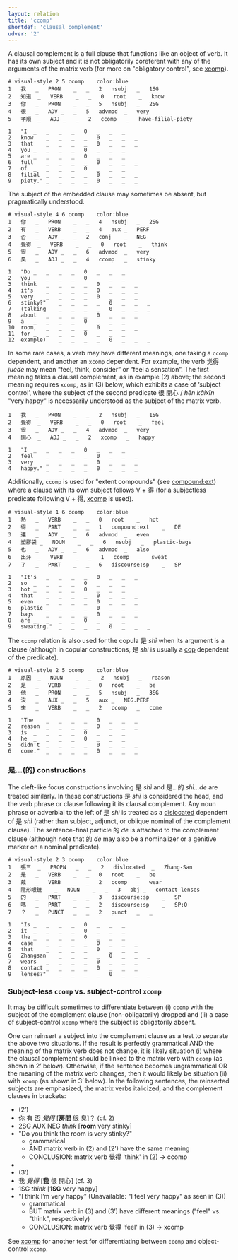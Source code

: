 ```yaml
---
layout: relation
title: 'ccomp'
shortdef: 'clausal complement'
udver: '2'
---
```


A clausal complement is a full clause that functions like an object of verb. It has its own subject and it is not obligatorily coreferent with any of the arguments of the matrix verb (for more on "obligatory control", see [xcomp]()).

~~~ conllu
# visual-style 2 5 ccomp	color:blue
1	我	_	PRON	_	_	2	nsubj	_	1SG
2	知道	_	VERB	_	_	0	root	_	know
3	你	_	PRON	_	_	5	nsubj	_	2SG
4	很	_	ADV	_	_	5	advmod	_	very
5	孝順	_	ADJ	_	_	2	ccomp	_	have-filial-piety

1	"I	_	_	_	_	0	_	_	_
2	know	_	_	_	_	0	_	_	_
3	that	_	_	_	_	0	_	_	_
4	you	_	_	_	_	0	_	_	_
5	are	_	_	_	_	0	_	_	_
6	full	_	_	_	_	0	_	_	_
7	of	_	_	_	_	0	_	_	_
8	filial	_	_	_	_	0	_	_	_
9	piety."	_	_	_	_	0	_	_	_

~~~

The subject of the embedded clause may sometimes be absent, but pragmatically understood.

~~~ conllu
# visual-style 4 6 ccomp	color:blue
1	你	_	PRON	_	_	4	nsubj	_	2SG
2	有	_	VERB	_	_	4	aux	_	PERF
3	否	_	ADV	_	_	2	conj	_	NEG
4	覺得	_	VERB	_	_	0	root	_	think
5	很	_	ADV	_	_	6	advmod	_	very
6	臭	_	ADJ	_	_	4	ccomp	_	stinky

1	"Do	_	_	_	_	0	_	_	_
2	you	_	_	_	_	0	_	_	_
3	think	_	_	_	_	0	_	_	_
4	it's	_	_	_	_	0	_	_	_
5	very	_	_	_	_	0	_	_	_
6	stinky?"	_	_	_	_	0	_	_	_
7	(talking	_	_	_	_	0	_	_	_
8	about	_	_	_	_	0	_	_	_
9	a	_	_	_	_	0	_	_	_
10	room,	_	_	_	_	0	_	_	_
11	for	_	_	_	_	0	_	_	_
12	example)	_	_	_	_	0	_	_	_

~~~

In some rare cases, a verb may have different meanings, one taking a `ccomp` dependent, and another an `xcomp` dependent. For example, the verb 觉得 _juédé_ may mean “feel, think, consider” or “feel a sensation”. The first meaning takes a clausal complement, as in example (2) above; the second meaning requires `xcomp`, as in (3) below, which exhibits a case of ‘subject control’, where the subject of the second predicate 很 開心 / _hěn kāixīn_ "very happy" is necessarily understood as the subject of the matrix verb.

~~~ conllu
1	我	_	PRON	_	_	2	nsubj	_	1SG
2	覺得	_	VERB	_	_	0	root	_	feel
3	很	_	ADV	_	_	4	advmod	_	very
4	開心	_	ADJ	_	_	2	xcomp	_	happy

1	"I	_	_	_	_	0	_	_	_
2	feel	_	_	_	_	0	_	_	_
3	very	_	_	_	_	0	_	_	_
4	happy."	_	_	_	_	0	_	_	_

~~~

Additionally, `ccomp` is used for "extent compounds" (see [compound:ext]()) where a clause with its own subject follows V + 得 (for a subjectless predicate following V + 得, [xcomp]() is used).

~~~ conllu
# visual-style 1 6 ccomp	color:blue
1	熱	_	VERB	_	_	0	root	_	hot
2	得	_	PART	_	_	1	compound:ext	_	DE
3	連	_	ADV	_	_	6	advmod	_	even
4	塑膠袋	_	NOUN	_	_	6	nsubj	_	plastic-bags
5	也	_	ADV	_	_	6	advmod	_	also
6	出汗	_	VERB	_	_	1	ccomp	_	sweat
7	了	_	PART	_	_	6	discourse:sp	_	SP

1	"It's	_	_	_	_	0	_	_	_
2	so	_	_	_	_	0	_	_	_
3	hot	_	_	_	_	0	_	_	_
4	that	_	_	_	_	0	_	_	_
5	even	_	_	_	_	0	_	_	_
6	plastic	_	_	_	_	0	_	_	_
7	bags	_	_	_	_	0	_	_	_
8	are	_	_	_	_	0	_	_	_
9	sweating."	_	_	_	_	0	_	_	_

~~~

The `ccomp` relation is also used for the copula 是 _shì_ when its argument is a clause (although in copular constructions, 是 _shì_ is usually a [cop]() dependent of the predicate).

~~~ conllu
# visual-style 2 5 ccomp	color:blue
1	原因	_	NOUN	_	_	2	nsubj	_	reason
2	是	_	VERB	_	_	0	root	_	be
3	他	_	PRON	_	_	5	nsubj	_	3SG
4	沒	_	AUX	_	_	5	aux	_	NEG.PERF
5	來	_	VERB	_	_	2	ccomp	_	come

1	"The	_	_	_	_	0	_	_	_
2	reason	_	_	_	_	0	_	_	_
3	is	_	_	_	_	0	_	_	_
4	he	_	_	_	_	0	_	_	_
5	didn't	_	_	_	_	0	_	_	_
6	come."	_	_	_	_	0	_	_	_

~~~

### 是...(的) constructions

The cleft-like focus constructions involving 是 _shì_ and 是...的 _shì...de_ are treated similarly.  In these constructions 是 _shì_ is considered the head, and the verb phrase or clause following it its clausal complement. Any noun phrase or adverbial to the left of 是 _shì_ is treated as a [dislocated]() dependent of 是 _shì_ (rather than subject, adjunct, or oblique nominal of the complement clause). The sentence-final particle 的 _de_ is attached to the complement clause (although note that 的 _de_ may also be a nominalizer or a genitive marker on a nominal predicate).

~~~ conllu
# visual-style 2 3 ccomp	color:blue
1	張三	_	PROPN	_	_	2	dislocated	_	Zhang-San
2	是	_	VERB	_	_	0	root	_	be
3	戴	_	VERB	_	_	2	ccomp	_	wear
4	隱形眼鏡	_	NOUN	_	_	3	obj	_	contact-lenses
5	的	_	PART	_	_	3	discourse:sp	_	SP
6	嗎	_	PART	_	_	2	discourse:sp	_	SP:Q
7	？	_	PUNCT	_	_	2	punct	_	_

1	"Is	_	_	_	_	0	_	_	_
2	it	_	_	_	_	0	_	_	_
3	the	_	_	_	_	0	_	_	_
4	case	_	_	_	_	0	_	_	_
5	that	_	_	_	_	0	_	_	_
6	Zhangsan	_	_	_	_	0	_	_	_
7	wears	_	_	_	_	0	_	_	_
8	contact	_	_	_	_	0	_	_	_
9	lenses?"	_	_	_	_	0	_	_	_

~~~

### Subject-less `ccomp` vs. subject-control `xcomp`

It may be difficult sometimes to differentiate between (i) `ccomp` with the subject of the complement clause (non-obligatorily) dropped and (ii) a case of subject-control `xcomp` where the subject is obligatorily absent.

One can reinsert a subject into the complement clause as a test to separate the above two situations. If the result is perfectly grammatical AND the meaning of the matrix verb does not change, it is likely situation (i) where the clausal complement should be linked to the matrix verb with `ccomp` (as shown in 2’ below). Otherwise, if the sentence becomes ungrammatical OR the meaning of the matrix verb changes, then it would likely be situation (ii) with `xcomp` (as shown in 3’ below). In the following sentences, the reinserted subjects are emphasized, the matrix verbs italicized, and the complement clauses in brackets:

- (2’)
- 你 有 否 <i>覺得</i> [<b>房間</b> 很 臭]？ (cf. 2)
- 2SG AUX NEG <i>think</i> [<b>room</b> very stinky]
- "Do you think the room is very stinky?"
  - grammatical
  - AND matrix verb in (2) and (2’) have the same meaning 	
  - CONCLUSION: matrix verb 覺得 'think' in (2) → ccomp
- 
- (3’)
- 我 <i>覺得</i> [<b>我</b> 很 開心] (cf. 3)
- 1SG <i>think</i> [<b>1SG</b> very happy]
- "I think I’m very happy" (Unavailable: "I feel very happy" as seen in (3))
  - grammatical
  - BUT matrix verb in (3) and (3’) have different meanings ("feel" vs. "think", respectively)
  - CONCLUSION: matrix verb 覺得 'feel' in (3) → xcomp

See [xcomp]() for another test for differentiating between `ccomp` and object-control `xcomp`.
